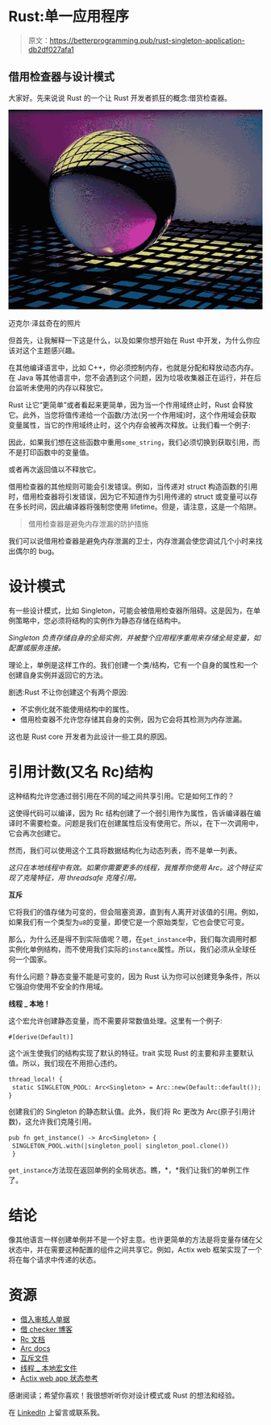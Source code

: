 # Rust:单一应用程序

> 原文：<https://betterprogramming.pub/rust-singleton-application-db2df027afa1>

## 借用检查器与设计模式

大家好。先来说说 Rust 的一个让 Rust 开发者抓狂的概念:借货检查器。

![](img/40c5066b6e07cc39892c3095aca6a14b.png)

迈克尔·泽兹奇在的照片

但首先，让我解释一下这是什么，以及如果你想开始在 Rust 中开发，为什么你应该对这个主题感兴趣。

在其他编译语言中，比如 C++，你必须控制内存，也就是分配和释放动态内存。在 Java 等其他语言中，您不会遇到这个问题，因为垃圾收集器正在运行，并在后台监听未使用的内存以释放它。

Rust 让它“更简单”或者看起来更简单，因为当一个作用域终止时，Rust 会释放它。此外，当您将值传递给一个函数/方法(另一个作用域)时，这个作用域会获取变量属性，当它的作用域终止时，这个内存会被再次释放。让我们看一个例子:

因此，如果我们想在这些函数中重用`some_string`，我们必须切换到获取引用，而不是打印函数中的变量值。

或者再次返回值以不释放它。

借用检查器的其他规则可能会引发错误。例如，当传递对 struct 构造函数的引用时，借用检查器将引发错误，因为它不知道作为引用传递的 struct 或变量可以存在多长时间，因此编译器将强制您使用 lifetime。但是，请注意，这是一个陷阱。

> 借用检查器是避免内存泄漏的防护措施

我们可以说借用检查器是避免内存泄漏的卫士，内存泄漏会使您调试几个小时来找出偶尔的 bug。

# 设计模式

有一些设计模式，比如 Singleton，可能会被借用检查器所阻碍。这是因为，在单例策略中，您必须将结构的实例作为静态存储在结构中。

*Singleton 负责存储自身的全局实例，并被整个应用程序重用来存储全局变量，如配置或服务连接。*

理论上，单例是这样工作的。我们创建一个类/结构，它有一个自身的属性和一个创建自身实例并返回它的方法。

剧透:Rust 不让你创建这个有两个原因:

*   不实例化就不能使用结构中的属性。
*   借用检查器不允许您存储其自身的实例，因为它会将其检测为内存泄漏。

这也是 Rust core 开发者为此设计一些工具的原因。

# **引用计数(又名 Rc)结构**

这种结构允许您通过弱引用在不同的域之间共享引用。它是如何工作的？

这使得代码可以编译，因为 Rc 结构创建了一个弱引用作为属性，告诉编译器在编译时不需要检查。问题是我们在创建属性后没有使用它。所以，在下一次调用中，它会再次创建它。

然而，我们可以使用这个工具将数据结构化为动态列表，而不是单一列表。

*这只在本地线程中有效。如果你需要更多的线程，我推荐你使用 Arc。这个特征实现了克隆特征，用 threadsafe 克隆引用。*

**互斥**

它将我们的值存储为可变的，但会阻塞资源，直到有人离开对该值的引用。例如，如果我们有一个类型为`u8`的变量，即使它是一个原始类型，它也会使它可变。

那么，为什么还是得不到实际值呢？嗯，在`get_instance`中，我们每次调用时都实例化单例结构，而不使用我们实际的`instance`属性。所以，我们必须从全球任何一个国家。

有什么问题？静态变量不能是可变的，因为 Rust 认为你可以创建竞争条件，所以它强迫你使用不安全的作用域。

**线程 _ 本地！**

这个宏允许创建静态变量，而不需要非常数值处理。这里有一个例子:

```
#[derive(Default)]
```

这个派生使我们的结构实现了默认的特征。trait 实现 Rust 的主要和非主要默认值。所以，我们现在不用担心违约。

```
thread_local! {
 static SINGLETON_POOL: Arc<Singleton> = Arc::new(Default::default());
}
```

创建我们的 Singleton 的静态默认值。此外，我们将 Rc 更改为 Arc(原子引用计数)，这允许我们克隆引用。

```
pub fn get_instance() -> Arc<Singleton> {
 SINGLETON_POOL.with(|singleton_pool| singleton_pool.clone())
 }
```

`get_instance`方法现在返回单例的全局状态。瞧，*，*我们让我们的单例工作了。

# 结论

像其他语言一样创建单例并不是一个好主意。也许更简单的方法是将变量存储在父状态中，并在需要这种配置的组件之间共享它。例如，Actix web 框架实现了一个将在每个请求中传递的状态。

# **资源**

*   [借入审核人单据](https://doc.rust-lang.org/book/ch04-02-references-and-borrowing.html)
*   [借 checker 博客](https://blog.logrocket.com/introducing-the-rust-borrow-checker/)
*   [Rc 文档](https://doc.rust-lang.org/stable/std/rc/struct.Rc.html)
*   [Arc docs](https://doc.rust-lang.org/std/sync/struct.Arc.html)
*   [互斥文件](https://doc.rust-lang.org/std/sync/struct.Mutex.html)
*   [线程 _ 本地宏文件](https://doc.rust-lang.org/std/macro.thread_local.html)
*   [Actix web app 状态参考](https://docs.rs/actix-web/latest/actix_web/struct.HttpRequest.html#method.app_data)

感谢阅读；希望你喜欢！我很想听听你对设计模式或 Rust 的想法和经验。

在 [LinkedIn](https://www.linkedin.com/in/%C3%A1ngel-berh%C3%B3-grande/) 上留言或联系我。